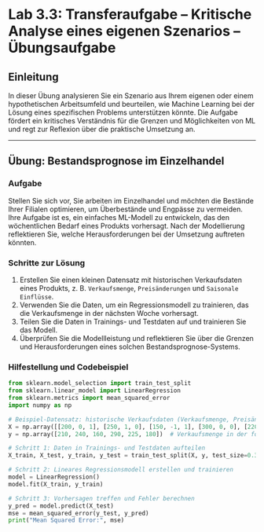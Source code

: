 # Lab 3.3: Transferaufgabe – Kritische Analyse eines eigenen Szenarios – Übungsaufgabe

## Einleitung
In dieser Übung analysieren Sie ein Szenario aus Ihrem eigenen oder einem hypothetischen Arbeitsumfeld und beurteilen, wie Machine Learning bei der Lösung eines spezifischen Problems unterstützen könnte. Die Aufgabe fördert ein kritisches Verständnis für die Grenzen und Möglichkeiten von ML und regt zur Reflexion über die praktische Umsetzung an.

---

## Übung: Bestandsprognose im Einzelhandel

### Aufgabe
Stellen Sie sich vor, Sie arbeiten im Einzelhandel und möchten die Bestände Ihrer Filialen optimieren, um Überbestände und Engpässe zu vermeiden. Ihre Aufgabe ist es, ein einfaches ML-Modell zu entwickeln, das den wöchentlichen Bedarf eines Produkts vorhersagt. Nach der Modellierung reflektieren Sie, welche Herausforderungen bei der Umsetzung auftreten könnten.

### Schritte zur Lösung
1. Erstellen Sie einen kleinen Datensatz mit historischen Verkaufsdaten eines Produkts, z. B. `Verkaufsmenge`, `Preisänderungen` und `Saisonale Einflüsse`.
2. Verwenden Sie die Daten, um ein Regressionsmodell zu trainieren, das die Verkaufsmenge in der nächsten Woche vorhersagt.
3. Teilen Sie die Daten in Trainings- und Testdaten auf und trainieren Sie das Modell.
4. Überprüfen Sie die Modellleistung und reflektieren Sie über die Grenzen und Herausforderungen eines solchen Bestandsprognose-Systems.

### Hilfestellung und Codebeispiel

```python
from sklearn.model_selection import train_test_split
from sklearn.linear_model import LinearRegression
from sklearn.metrics import mean_squared_error
import numpy as np

# Beispiel-Datensatz: historische Verkaufsdaten (Verkaufsmenge, Preisänderungen, Saisonale Einflüsse)
X = np.array([[200, 0, 1], [250, 1, 0], [150, -1, 1], [300, 0, 0], [220, 1, 1], [170, -1, 0]])
y = np.array([210, 240, 160, 290, 225, 180])  # Verkaufsmenge in der folgenden Woche

# Schritt 1: Daten in Trainings- und Testdaten aufteilen
X_train, X_test, y_train, y_test = train_test_split(X, y, test_size=0.3, random_state=42)

# Schritt 2: Lineares Regressionsmodell erstellen und trainieren
model = LinearRegression()
model.fit(X_train, y_train)

# Schritt 3: Vorhersagen treffen und Fehler berechnen
y_pred = model.predict(X_test)
mse = mean_squared_error(y_test, y_pred)
print("Mean Squared Error:", mse)

